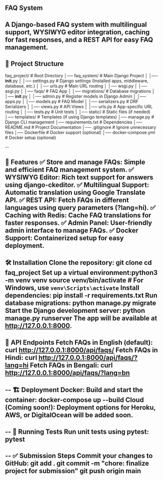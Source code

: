 <!-- # FAQ Project

A Django-based FAQ system with multilingual support, WYSIWYG editor, caching, and REST API.

## 📂 Project Structure
```
faq_project/                # Root Directory
│── faq_system/             # Main Django Project
│   │── __init__.py
│   │── settings.py         # Django settings (Installed apps, middleware, database, etc.)
│   │── urls.py             # Main URL routing
│   │── wsgi.py
│   │── asgi.py
│
│── faqs/                   # FAQ App
│   │── migrations/         # Database migrations
│   │── __init__.py
│   │── admin.py           # Register models in Django Admin
│   │── apps.py
│   │── models.py          # FAQ Model
│   │── serializers.py     # DRF Serializers
│   │── views.py          # API Views
│   │── urls.py           # App-specific URL routing
│   │── tests.py          # Unit tests
│
│── static/                 # Static files (if needed)
│── templates/              # Templates (if using Django templates)
│── manage.py               # Django CLI management
│── requirements.txt        # Dependencies
│── README.md               # Project Documentation
│── .gitignore              # Ignore unnecessary files
│── Dockerfile              # Docker support (optional)
│── docker-compose.yml      # Docker setup (optional)
```

---

## 🚀 Features
- ✅ Store and manage FAQs
- ✅ CKEditor for rich text answers
- ✅ Google Translate API for automatic translations
- ✅ REST API with language selection (`?lang=hi`)
- ✅ Caching with Redis for fast responses
- ✅ Admin panel for easy management
- ✅ Docker support for easy deployment

---

## 🛠 Installation
```bash
git clone <your-github-repo-url>
cd faq_project
python3 -m venv venv
source venv/bin/activate
pip install -r requirements.txt
python manage.py migrate
python manage.py runserver
```

---

## 📡 API Endpoints
```bash
# Fetch FAQs in English (default)
curl http://127.0.0.1:8000/api/faqs/

# Fetch FAQs in Hindi
curl http://127.0.0.1:8000/api/faqs/?lang=hi

# Fetch FAQs in Bengali
curl http://127.0.0.1:8000/api/faqs/?lang=bn
```

---

## 🏗 Deployment
### **Docker**
```bash
docker-compose up --build
```
### **Heroku / AWS / Digital Ocean** *(Coming soon!)*

---

## 🧪 Running Tests
```bash
pytest
```

---

## ✅ Submission Steps
1. **Pushing  all changes to GitHub**
   ```bash
   git add .
   git commit -m "chore: finalize project for submission"
   git push origin main
   ```


---

## 📝 License
MIT License -->



FAQ System
--
A Django-based FAQ system with multilingual support, WYSIWYG editor integration, caching for fast responses, and a REST API for easy FAQ management.
--
📂 Project Structure
--
faq_project/                # Root Directory
│── faq_system/             # Main Django Project
│   │── __init__.py
│   │── settings.py         # Django settings (Installed apps, middleware, database, etc.)
│   │── urls.py             # Main URL routing
│   │── wsgi.py
│   │── asgi.py
│
│── faqs/                   # FAQ App
│   │── migrations/         # Database migrations
│   │── __init__.py
│   │── admin.py            # Register models in Django Admin
│   │── apps.py
│   │── models.py           # FAQ Model
│   │── serializers.py      # DRF Serializers
│   │── views.py            # API Views
│   │── urls.py             # App-specific URL routing
│   │── tests.py            # Unit tests
│
│── static/                 # Static files (if needed)
│── templates/              # Templates (if using Django templates)
│── manage.py               # Django CLI management
│── requirements.txt        # Dependencies
│── README.md               # Project Documentation
│── .gitignore              # Ignore unnecessary files
│── Dockerfile              # Docker support (optional)
│── docker-compose.yml      # Docker setup (optional)

--

🚀 Features
✅ Store and manage FAQs: Simple and efficient FAQ management system.
✅ WYSIWYG Editor: Rich text support for answers using django-ckeditor.
✅ Multilingual Support: Automatic translation using Google Translate API.
✅ REST API: Fetch FAQs in different languages using query parameters (?lang=hi).
✅ Caching with Redis: Cache FAQ translations for faster responses.
✅ Admin Panel: User-friendly admin interface to manage FAQs.
✅ Docker Support: Containerized setup for easy deployment.
--
🛠 Installation
Clone the repository: git clone <your-github-repo-url>
cd faq_project
Set up a virtual environment:python3 -m venv venv
source venv/bin/activate  # For Windows, use `venv\Scripts\activate`
Install dependencies: pip install -r requirements.txt
Run database migrations: python manage.py migrate
Start the Django development server: python manage.py runserver
The app will be available at http://127.0.0.1:8000.
--
📡 API Endpoints
Fetch FAQs in English (default): curl http://127.0.0.1:8000/api/faqs/
Fetch FAQs in Hindi: curl http://127.0.0.1:8000/api/faqs/?lang=hi
Fetch FAQs in Bengali: curl http://127.0.0.1:8000/api/faqs/?lang=bn
--

--
🏗 Deployment
Docker: Build and start the container: docker-compose up --build
Cloud (Coming soon!): Deployment options for Heroku, AWS, or DigitalOcean will be added soon.
-- 

--
🧪 Running Tests
Run unit tests using pytest: pytest
-- 

--
✅ Submission Steps
Commit your changes to GitHub:
git add .
git commit -m "chore: finalize project for submission"
git push origin main
--